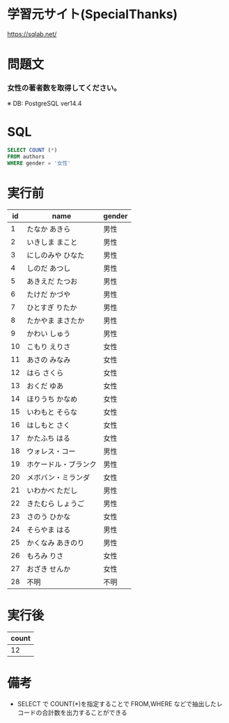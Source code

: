# 学習元サイト(SpecialThanks)

https://sqlab.net/

# 問題文

### 女性の著者数を取得してください。

※ DB: PostgreSQL ver14.4

# SQL

```sql
SELECT COUNT (*)
FROM authors
WHERE gender = '女性'
```

# 実行前

| id  | name                 | gender |
| --- | -------------------- | ------ |
| 1   | たなか あきら        | 男性   |
| 2   | いきしま まこと      | 男性   |
| 3   | にしのみや ひなた    | 男性   |
| 4   | しのだ あつし        | 男性   |
| 5   | あきえだ たつお      | 男性   |
| 6   | たけだ かづや        | 男性   |
| 7   | ひとすぎ りたか      | 男性   |
| 8   | たかやま まさたか    | 男性   |
| 9   | かわい しゅう        | 男性   |
| 10  | こもり えりさ        | 女性   |
| 11  | あさの みなみ        | 女性   |
| 12  | はら さくら          | 女性   |
| 13  | おくだ ゆあ          | 女性   |
| 14  | ほりうち かなめ      | 女性   |
| 15  | いわもと そらな      | 女性   |
| 16  | はしもと さく        | 女性   |
| 17  | かたふち はる        | 女性   |
| 18  | ウォレス・コー       | 男性   |
| 19  | ホケードル・ブランク | 男性   |
| 20  | メボバン・ミランダ   | 女性   |
| 21  | いわかべ ただし      | 男性   |
| 22  | きたむら しょうご    | 男性   |
| 23  | さのう ひかな        | 女性   |
| 24  | そらやま はる        | 男性   |
| 25  | かくなみ あきのり    | 男性   |
| 26  | もろみ りさ          | 女性   |
| 27  | おざき せんか        | 女性   |
| 28  | 不明                 | 不明   |

# 実行後

| count |
| ----- |
| 12    |

# 備考

- SELECT で COUNT(\*)を指定することで FROM,WHERE などで抽出したレコードの合計数を出力することができる
